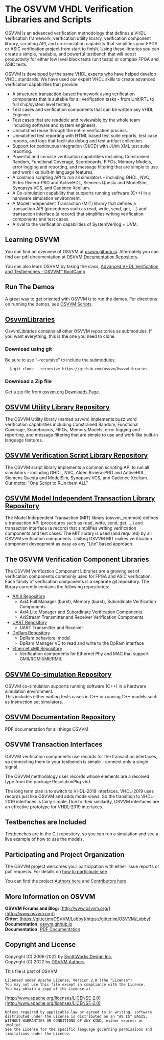 # The OSVVM VHDL Verification Libraries and Scripts
OSVVM is an advanced verification methodology that 
defines a VHDL verification framework, verification utility library, 
verification component library, scripting API, and co-simulation capability 
that simplifies your FPGA or ASIC verification project from start to finish. 
Using these libraries you can create a simple, readable, 
and powerful testbench that will boost productivity for either 
low level block tests (unit tests) or complex FPGA and ASIC tests.

OSVVM is developed by the same VHDL experts who
have helped develop VHDL standards.
We have used our expert VHDL skills to create
advanced verification capabilities that provide:  

- A structured transaction-based framework using verification components that is suitable for all verification tasks - from Unit/RTL to full chip/system level testing.
- Test cases and verification components that can be written any VHDL Engineer.
- Test cases that are readable and reviewable by the whole team including software and system engineers.   
- Unmatched reuse through the entire verification process.    
- Unmatched test reporting with HTML based test suite reports, test case reports, and logs that facilitate debug and test artifact collection.   
- Support for continuous integration (CI/CD) with JUnit XML test suite reporting.  
- Powerful and concise verification capabilities including Constrained Random, Functional Coverage, Scoreboards, FIFOs, Memory Models, error logging and reporting, and message filtering that are simple to use and work like built-in language features.
- A common scripting API to run all simulators - including GHDL, NVC, Aldec Riviera-PRO and ActiveHDL, Siemens Questa and ModelSim, Synopsys VCS, and Cadence Xcelium.  
- A Co-simulation capability that supports running software (C++) in a hardware simulation environment.
- A Model Independent Transaction (MIT) library that defines a transaction API (procedures such as read, write, send, get, …)  and transaction interface (a record) that simplifies writing verification components and test cases.
- A rival to the verification capabilities of SystemVerilog + UVM.  

## Learning OSVVM
You can find an overview of OSVVM at [osvvm.github.io](https://osvvm.github.io).
Alternately you can find our pdf documentation at 
[OSVVM Documentation Repository](https://github.com/OSVVM/Documentation#readme).

You can also learn OSVVM by taking the class, [Advanced VHDL Verification and Testbenches - OSVVM&trade; BootCamp](https://synthworks.com/vhdl_testbench_verification.htm)

## Run The Demos
A great way to get oriented with OSVVM is to run the demos.
For directions on running the demos, see [OSVVM Scripts](https://github.com/osvvm/OSVVM-Scripts#readme).

## [OsvvmLibraries](https://github.com/osvvm/OsvvmLibraries) 
OsvvmLibraries contains all other OSVVM repositories as submodules.   If you want everything, this is the one you need to clone.   

### Download using git
Be sure to use “–recursive” to include the submodules:
```    
  $ git clone --recursive https://github.com/osvvm/OsvvmLibraries
```

### Download a Zip file
Get a zip file from [osvvm.org Downloads Page](https://osvvm.org/downloads).

## [OSVVM Utility Library Repository](https://github.com/osvvm/osvvm#readme) 
The OSVVM Utility library (named osvvm) implements 
buzz word verification capabilities including Constrained Random, Functional Coverage, 
Scoreboards, FIFOs, Memory Models, error logging and reporting, and message filtering 
that are simple to use and work like built-in language features.


## [OSVVM Verification Script Library Repository](https://github.com/osvvm/OSVVM-Scripts)
The OSVVM script library implements
a common scripting API to run all simulators - 
including GHDL, NVC, Aldec Riviera-PRO and ActiveHDL, Siemens Questa and ModelSim, Synopsys VCS, and Cadence Xcelium.  
Our motto: "One Script to RUn them ALL"
  
## [OSVVM Model Independent Transaction Library Repository](https://github.com/osvvm/OSVVM-Common#readme)
The Model Independent Transaction (MIT) library (osvvm_common) defines a transaction API (procedures such as read, write, send, get, …) 
and transaction interface (a record) that simplifies writing verification components and test cases. 
The MIT library is used (and required) by all OSVVM verification components.
Usi8ng OSVVM MIT makes verification component deveopment as easy as any "Lite" based approach.


## The OSVVM Verification Component Libraries
The OSVVM Verification Component Libraries are a growing set of 
verification components commonly used for FPGA and ASIC verification.
Each family of verification components is a separate git repository. 
The library currently contains the following repositories:

  - [AXI4 Repository](https://github.com/osvvm/AXI4#readme) 
    - Axi4 Full Manager (burst), Memory (burst), Subordinate Verification Components
    - Axi4 Lite Manager and Subordinate Verification Components
    - AxiStream Transmitter and Receiver Verification Components
  - [UART Repository](https://github.com/osvvm/UART#readme) 
    - UART Transmitter and Receiver
  - [DpRam Repository](https://github.com/osvvm/DpRam) 
    - DpRam behavioral model 
    - DpRam Manager VC to read and write to the DpRam interface
  - [Ethernet xMII Repository](https://github.com/osvvm/Ethernet) 
    - Verification components for Ethernet Phy and MAC that support GMII/RGMII/MII/RMII.

## [OSVVM Co-simulation Repository](https://github.com/OSVVM/CoSim#readme)
OSVVM co-simulation supports running software (C++) in a hardware simulation environment.  
This includes either writing tests cases in C++ or running C++ models such as instruction set simulators.

## [OSVVM Documentation Repository](https://github.com/OSVVM/Documentation#readme)
PDF documentation for all things OSVVM.


## OSVVM Transaction Interfaces 
OSVVM verification components use records for the 
transaction interfaces, so connecting them to your 
testbench is simple - connect only a single signal.

The OSVVM methodology uses records whose elements
are a resolved type from the package ResolutionPkg.vhd.  

The long term plan is to switch to VHDL-2019 interfaces.
VHDL-2019 uses records just like OSVVM and adds mode 
views.   So the transition to VHDL-2019 interfaces 
is fairly simple. Due to their similarity, OSVVM 
interfaces are an effective prototype for VHDL-2019 
interfaces.      

## Testbenches are Included 

Testbenches are in the Git repository, so you can 
run a simulation and see a live example 
of how to use the models.

## Participating and Project Organization 
The OSVVM project welcomes your participation with either 
issue reports or pull requests.
For details on [how to participate see](CONTRIBUTING.md)

You can find the project [Authors here](AUTHORS.md) and
[Contributors here](CONTRIBUTORS.md).

## More Information on OSVVM

**OSVVM Forums and Blog:**     [http://www.osvvm.org/](http://www.osvvm.org/)   
**Gitter:** [https://gitter.im/OSVVM/Lobby](https://gitter.im/OSVVM/Lobby)  
**Documentation:** [osvvm.github.io](https://osvvm.github.io)    
**Documentation:** [PDF Documentation](https://github.com/OSVVM/Documentation)  

## Copyright and License
Copyright (C) 2006-2022 by [SynthWorks Design Inc.](http://www.synthworks.com/)  
Copyright (C) 2022 by [OSVVM Authors](AUTHORS.md)   

This file is part of OSVVM.

    Licensed under Apache License, Version 2.0 (the "License")
    You may not use this file except in compliance with the License.
    You may obtain a copy of the License at

  [http://www.apache.org/licenses/LICENSE-2.0](http://www.apache.org/licenses/LICENSE-2.0)

    Unless required by applicable law or agreed to in writing, software
    distributed under the License is distributed on an "AS IS" BASIS,
    WITHOUT WARRANTIES OR CONDITIONS OF ANY KIND, either express or implied.
    See the License for the specific language governing permissions and
    limitations under the License.
